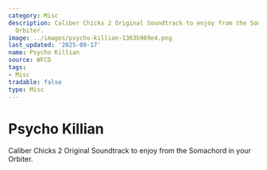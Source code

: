 ```yaml
---
category: Misc
description: Caliber Chicks 2 Original Soundtrack to enjoy from the Somachord in your
  Orbiter.
image: ../images/psycho-killian-1363b969e4.png
last_updated: '2025-09-17'
name: Psycho Killian
source: WFCD
tags:
- Misc
tradable: false
type: Misc
---
```


# Psycho Killian

Caliber Chicks 2 Original Soundtrack to enjoy from the Somachord in your Orbiter.

